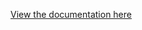[View the documentation here]([https://docs.google.com/presentation/d/1PmFZkRhqLGfe7iAzNKhu_Q9blyRGCDcNdUAN-exFnzY/edit?usp=share_link](https://drive.google.com/file/d/1pWI2VKMJiYOSlNg1PAieDIIzfXSBNesL/view?usp=share_link)https://drive.google.com/file/d/1pWI2VKMJiYOSlNg1PAieDIIzfXSBNesL/view?usp=share_link)
